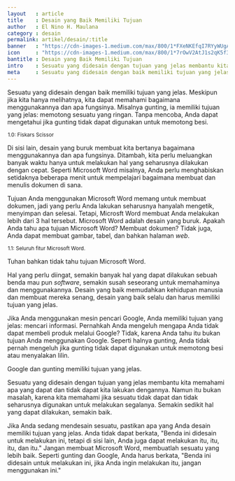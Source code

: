 ```yaml
---
layout   : article
title    : Desain yang Baik Memiliki Tujuan
author   : El Nino H. Maulana
category : desain
permalink: artikel/desain/:title
banner   : "https://cdn-images-1.medium.com/max/800/1*FXeNKEfqI7RYyWUgAwkKfQ.png"
icon     : "https://cdn-images-1.medium.com/max/800/1*7rOwV2AtJ1s2qK5f3F4G_A.png"
bantitle : Desain yang Baik Memiliki Tujuan
intro    : Sesuatu yang didesain dengan tujuan yang jelas membantu kita memahami apa yang dapat dan tidak dapat kita lakukan dengannya.
meta     : Sesuatu yang didesain dengan baik memiliki tujuan yang jelas. Meskipun jika kita hanya melihatnya, kita dapat memahami bagaimana menggunakannya dan apa fungsinya.
---
```


Sesuatu yang didesain dengan baik memiliki tujuan yang jelas. Meskipun jika kita hanya melihatnya, kita dapat memahami bagaimana menggunakannya dan apa fungsinya. Misalnya gunting, ia memiliki tujuan yang jelas: memotong sesuatu yang ringan. Tanpa mencoba, Anda dapat mengetahui jika gunting tidak dapat digunakan untuk memotong besi.

<img src="data:image/png;base64,R0lGODlhAQABAAD/ACwAAAAAAQABAAACADs=" data-src="https://cdn-images-1.medium.com/max/800/1*K_t08vE0-YhoPdi_o7eJ5Q.png" alt="Fiskars Scissor" title="Fiskars Scissor"><small class="site-article__caption"><span class="oldstyle">1.0:</span> Fiskars Scissor</small>

Di sisi lain, desain yang buruk membuat kita bertanya bagaimana menggunakannya dan apa fungsinya. Ditambah, kita perlu meluangkan banyak waktu hanya untuk melakukan hal yang seharusnya dilakukan dengan cepat. Seperti Microsoft Word misalnya, Anda perlu menghabiskan setidaknya beberapa menit untuk mempelajari bagaimana membuat dan menulis dokumen di sana.

Tujuan Anda menggunakan Microsoft Word memang untuk membuat dokumen, jadi yang perlu Anda lakukan seharusnya hanyalah mengetik, menyimpan dan selesai. Tetapi, Microsft Word membuat Anda melakukan lebih dari 3 hal tersebut. Microsoft Word adalah desain yang buruk. Apakah Anda tahu apa tujuan Microsoft Word? Membuat dokumen? Tidak juga, Anda dapat membuat gambar, tabel, dan bahkan halaman *web*.

<img src="data:image/png;base64,R0lGODlhAQABAAD/ACwAAAAAAQABAAACADs=" data-src="https://cdn-images-1.medium.com/max/800/1*PjpTckkRJWvyNnCz6QKYLw.png" alt="Seluruh fitur Microsoft Word." title="Seluruh fitur Microsoft Word."><small class="site-article__caption"><span class="oldstyle">1.1:</span> Seluruh fitur Microsoft Word.</small>

Tuhan bahkan tidak tahu tujuan Microsoft Word.

Hal yang perlu diingat, semakin banyak hal yang dapat dilakukan sebuah benda mau pun *software*, semakin susah seseorang untuk memahaminya dan menggunakannya. Desain yang baik memudahkan kehidupan manusia dan membuat mereka senang, desain yang baik selalu dan harus memiliki tujuan yang jelas.

Jika Anda menggunakan mesin pencari Google, Anda memiliki tujuan yang jelas: mencari informasi. Pernahkah Anda mengeluh mengapa Anda tidak dapat membeli produk melalui Google? Tidak, karena Anda tahu itu bukan tujuan Anda menggunakan Google. Seperti halnya gunting, Anda tidak pernah mengeluh jika gunting tidak dapat digunakan untuk memotong besi atau menyalakan lilin.

Google dan gunting memiliki tujuan yang jelas.

Sesuatu yang didesain dengan tujuan yang jelas membantu kita memahami apa yang dapat dan tidak dapat kita lakukan dengannya. Namun itu bukan masalah, karena kita memahami jika sesuatu tidak dapat dan tidak seharusnya digunakan untuk melakukan segalanya. Semakin sedikit hal yang dapat dilakukan, semakin baik.

Jika Anda sedang mendesain sesuatu, pastikan apa yang Anda desain memiliki tujuan yang jelas. Anda tidak dapat berkata, "Benda ini didesain untuk melakukan ini, tetapi di sisi lain, Anda juga dapat melakukan itu, itu, itu, dan itu." Jangan membuat Microsoft Word, membuatlah sesuatu yang lebih baik. Seperti gunting dan Google, Anda harus berkata, "Benda ini didesain untuk melakukan ini, jika Anda ingin melakukan itu, jangan menggunakan ini."
